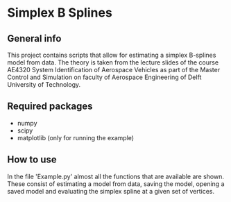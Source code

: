# Simplex B Splines

## General info
This project contains scripts that allow for estimating a simplex B-splines model from data. The theory is taken from the lecture slides of the course AE4320 System Identification of Aerospace Vehicles as part of the Master Control and Simulation on faculty of Aerospace Engineering of Delft University of Technology.
	
## Required packages
* numpy
* scipy
* matplotlib (only for running the example)

## How to use
In the file 'Example.py' almost all the functions that are available are shown. These consist of estimating a model from data, saving the model, opening a saved model and evaluating the simplex spline at a given set of vertices.
